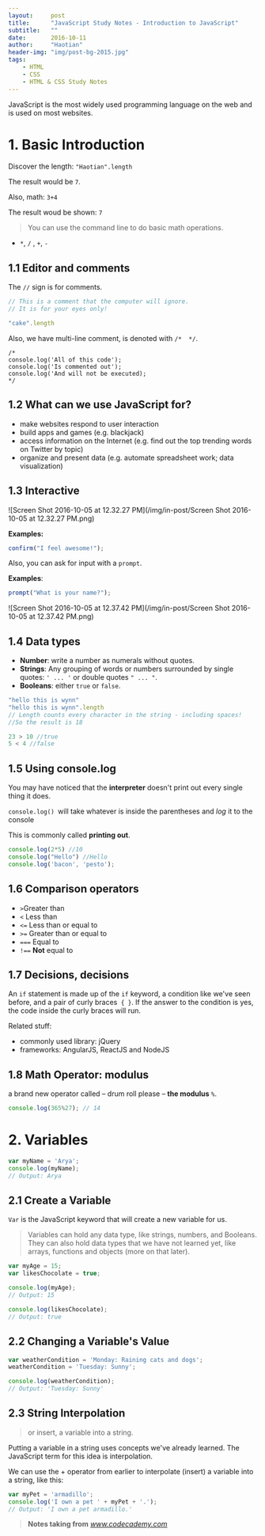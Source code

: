 ```yaml
---
layout:     post
title:      "JavaScript Study Notes - Introduction to JavaScript"
subtitle:   ""
date:       2016-10-11
author:     "Haotian"
header-img: "img/post-bg-2015.jpg"
tags:
    - HTML
    - CSS
    - HTML & CSS Study Notes
---
```


JavaScript is the most widely used programming language on the web and is used on most websites.



#  1. Basic Introduction

Discover the length: `"Haotian".length`

The result would be `7`.



Also, math: `3+4`

The result woud be shown: `7`

> You can use the command line to do basic math operations.

* `*`, `/` , `+`, `-`



## 1.1 Editor and comments

The `//` sign is for comments. 

```javascript
// This is a comment that the computer will ignore. 
// It is for your eyes only!

"cake".length
```

Also, we have multi-line comment, is denoted with `/*  */`.

```javescript
/*
console.log('All of this code');
console.log('Is commented out');
console.log('And will not be executed);
*/
```



## 1.2 What can we use JavaScript for?

- make websites respond to user interaction
- build apps and games (e.g. blackjack)
- access information on the Internet (e.g. find out the top trending words on Twitter by topic)
- organize and present data (e.g. automate spreadsheet work; data visualization)



## 1.3 Interactive

![Screen Shot 2016-10-05 at 12.32.27 PM](/img/in-post/Screen Shot 2016-10-05 at 12.32.27 PM.png)



**Examples:**

```javascript
confirm("I feel awesome!");
```



Also, you can ask for input with a `prompt`.

**Examples**:

```javascript
prompt("What is your name?");
```

![Screen Shot 2016-10-05 at 12.37.42 PM](/img/in-post/Screen Shot 2016-10-05 at 12.37.42 PM.png)



## 1.4 Data types

- **Number**: write a number as numerals without quotes.
- **Strings**: Any grouping of words or numbers surrounded by single quotes: `' ... '` or double quotes `" ... "`.
- **Booleans**: either `true` or `false`.

```javascript
"hello this is wynn"
"hello this is wynn".length
// Length counts every character in the string - including spaces!
//So the result is 18
```

```javascript
23 > 10 //true
5 < 4 //false
```



## 1.5 Using console.log

You may have noticed that the **interpreter** doesn't print out every single thing it does.

`console.log() `will take whatever is inside the parentheses and *log* it to the console 

This is commonly called **printing out**.

```javascript
console.log(2*5) //10
console.log("Hello") //Hello
console.log('bacon', 'pesto');
```



## 1.6 Comparison operators

- `>`Greater than
- `<` Less than
- `<=` Less than or equal to
- `>=` Greater than or equal to
- `===` Equal to
- `!==` **Not** equal to



## 1.7 Decisions, decisions

An `if` statement is made up of the `if` keyword, a condition like we've seen before, and a pair of curly braces` { }`. If the answer to the condition is yes, the code inside the curly braces will run.



Related stuff:

* commonly used library: jQuery
* frameworks: AngularJS, ReactJS and NodeJS




## 1.8 Math Operator: modulus 

a brand new operator called – drum roll please – **the modulus** `%`.

```javascript
console.log(365%27); // 14
```



# 2. Variables

```javascript
var myName = 'Arya';
console.log(myName);
// Output: Arya
```

## 2.1 Create a Variable

`Var` is the JavaScript keyword that will create a new variable for us.

> Variables can hold any data type, like strings, numbers, and Booleans. They can also hold data types that we have not learned yet, like arrays, functions and objects (more on that later).

```javascript
var myAge = 15;
var likesChocolate = true;

console.log(myAge);
// Output: 15

console.log(likesChocolate);
// Output: true
```



## 2.2 Changing a Variable's Value

```javascript
var weatherCondition = 'Monday: Raining cats and dogs';
weatherCondition = 'Tuesday: Sunny';

console.log(weatherCondition); 
// Output: 'Tuesday: Sunny'
```



## 2.3 String Interpolation

> or insert, a variable into a string.

Putting a variable in a string uses concepts we've already learned. The JavaScript term for this idea is interpolation.

We can use the + operator from earlier to interpolate (insert) a variable into a string, like this:

```javascript
var myPet = 'armadillo';
console.log('I own a pet ' + myPet + '.'); 
// Output: 'I own a pet armadillo.'
```






> **Notes taking from** 
> *www.codecademy.com*
